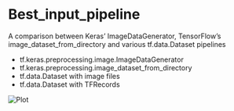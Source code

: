 # Best_input_pipeline
A comparison between Keras’ ImageDataGenerator, TensorFlow’s image_dataset_from_directory and various tf.data.Dataset pipelines

- tf.keras.preprocessing.image.ImageDataGenerator
- tf.keras.preprocessing.image_dataset_from_directory
- tf.data.Dataset with image files
- tf.data.Dataset with TFRecords

![Plot](https://github.com/shahmustafa/Best_input_pipeline/tree/main/plots/input_data_pipeline.png?raw=true)
